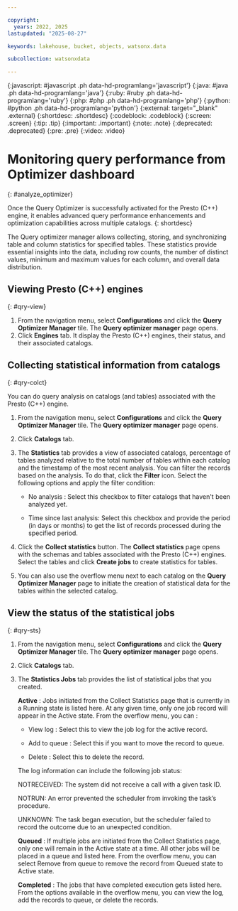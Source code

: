 ```yaml
---

copyright:
  years: 2022, 2025
lastupdated: "2025-08-27"

keywords: lakehouse, bucket, objects, watsonx.data

subcollection: watsonxdata

---
```


{:javascript: #javascript .ph data-hd-programlang='javascript'}
{:java: #java .ph data-hd-programlang='java'}
{:ruby: #ruby .ph data-hd-programlang='ruby'}
{:php: #php .ph data-hd-programlang='php'}
{:python: #python .ph data-hd-programlang='python'}
{:external: target="_blank" .external}
{:shortdesc: .shortdesc}
{:codeblock: .codeblock}
{:screen: .screen}
{:tip: .tip}
{:important: .important}
{:note: .note}
{:deprecated: .deprecated}
{:pre: .pre}
{:video: .video}

# Monitoring query performance from Optimizer dashboard
{: #analyze_optimizer}

Once the Query Optimizer is successfully activated for the Presto (C++) engine, it enables advanced query performance enhancements and optimization capabilities across multiple catalogs.
{: shortdesc}

The Query optimizer manager allows collecting, storing, and synchronizing table and column statistics for specified tables. These statistics provide essential insights into the data, including row counts, the number of distinct values, minimum and maximum values for each column, and overall data distribution.

## Viewing Presto (C++) engines
{: #qry-view}

1. From the navigation menu, select **Configurations** and click the **Query Optimizer Manager** tile. The **Query optimizer manager** page opens.
1. Click **Engines** tab. It display the Presto (C++) engines, their status, and their associated catalogs.

## Collecting statistical information from catalogs
{: #qry-colct}

You can do query analysis on catalogs (and tables) associated with the Presto (C++) engine.

1. From the navigation menu, select **Configurations** and click the **Query Optimizer Manager** tile. The **Query optimizer manager** page opens.
1. Click **Catalogs** tab.
1. The **Statistics** tab provides a view of associated catalogs, percentage of tables analyzed relative to the total number of tables within each catalog and the timestamp of the most recent analysis. You can filter the records based on the analysis.
   To do that, click the **Filter** icon. Select the following options and apply the filter condition:

   * No analysis : Select this checkbox to filter catalogs that haven't been analyzed yet.

   * Time since last analysis: Select this checkbox and provide the period (in days or months) to get the list of records processed during the specified period.

1. Click the **Collect statistics** button. The **Collect statistics** page opens with the schemas and tables associated with the Presto (C++) engines. Select the tables and click **Create jobs** to create statistics for tables.
1. You can also use the overflow menu next to each catalog on the **Query Optimizer Manager** page to initiate the creation of statistical data for the tables within the selected catalog.

## View the status of the statistical jobs
{: #qry-sts}


1. From the navigation menu, select **Configurations** and click the **Query Optimizer Manager** tile. The **Query optimizer manager** page opens.
1. Click **Catalogs** tab.
2. The **Statistics Jobs** tab provides the list of statistical jobs that you created.

   **Active** : Jobs initiated from the Collect Statistics page that is currently in a Running state is listed here. At any given time, only one job record will appear in the Active state. From the overflow menu, you can :

      * View log : Select this to view the job log for the active record.

      * Add to queue : Select this if you want to move the record to queue.

      * Delete : Select this to delete the record.

      The log information can include the following job status:

      NOTRECEIVED: The system did not receive a call with a given task ID.

      NOTRUN: An error prevented the scheduler from invoking the task’s procedure.

      UNKNOWN: The task began execution, but the scheduler failed to record the outcome due to an unexpected condition.

   **Queued** : If multiple jobs are initiated from the Collect Statistics page, only one will remain in the Active state at a time. All other jobs will be placed in a queue and listed here. From the overflow menu, you can select Remove from queue to remove the record from Queued state to Active state.

   **Completed** : The jobs that have completed execution gets listed here. From the options available in the overflow menu, you can view the log, add the records to queue, or delete the records.
